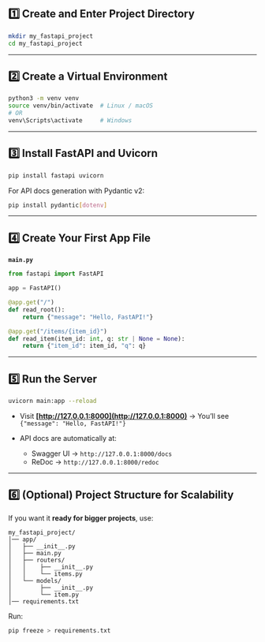 
## 1️⃣ Create and Enter Project Directory

```bash
mkdir my_fastapi_project
cd my_fastapi_project
```

---

## 2️⃣ Create a Virtual Environment

```bash
python3 -m venv venv
source venv/bin/activate  # Linux / macOS
# OR
venv\Scripts\activate     # Windows
```

---

## 3️⃣ Install FastAPI and Uvicorn

```bash
pip install fastapi uvicorn
```

For API docs generation with Pydantic v2:

```bash
pip install pydantic[dotenv]
```

---

## 4️⃣ Create Your First App File

**`main.py`**

```python
from fastapi import FastAPI

app = FastAPI()

@app.get("/")
def read_root():
    return {"message": "Hello, FastAPI!"}

@app.get("/items/{item_id}")
def read_item(item_id: int, q: str | None = None):
    return {"item_id": item_id, "q": q}
```

---

## 5️⃣ Run the Server

```bash
uvicorn main:app --reload
```

* Visit **[http://127.0.0.1:8000](http://127.0.0.1:8000)** → You’ll see `{"message": "Hello, FastAPI!"}`
* API docs are automatically at:

  * Swagger UI → `http://127.0.0.1:8000/docs`
  * ReDoc → `http://127.0.0.1:8000/redoc`

---

## 6️⃣ (Optional) Project Structure for Scalability

If you want it **ready for bigger projects**, use:

```
my_fastapi_project/
│── app/
│   ├── __init__.py
│   ├── main.py
│   ├── routers/
│   │    ├── __init__.py
│   │    └── items.py
│   └── models/
│        ├── __init__.py
│        └── item.py
│── requirements.txt
```

Run:

```bash
pip freeze > requirements.txt
```

